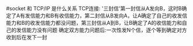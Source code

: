 #socket 和 TCP/IP 是什么关系
TCP连接:
'三封信'第一封信从A发向B，这时B确定了A有发信能力和B有收信能力，第二封信从B发向A，让A确定了自己的收发信能力和B的收发信能力都没问题，第三封信从A到B，让B确定了A的收信能力和自己的发信能力没有问题
确定双方能力问题后:一次性发N个信，逐个等到确定对方收到后在发下一封